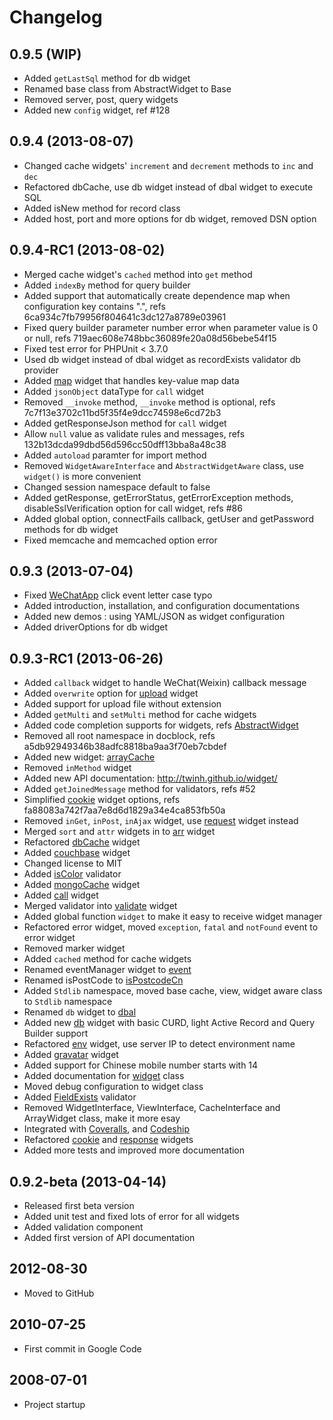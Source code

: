 Changelog
=========

## 0.9.5 (WIP)
* Added `getLastSql` method for db widget
* Renamed base class from AbstractWidget to Base
* Removed server, post, query widgets
* Added new `config` widget, ref #128

## 0.9.4 (2013-08-07)
* Changed cache widgets' `increment` and `decrement` methods to `inc` and `dec`
* Refactored dbCache, use db widget instead of dbal widget to execute SQL
* Added isNew method for record class
* Added host, port and more options for db widget, removed DSN option

## 0.9.4-RC1 (2013-08-02)

* Merged cache widget's `cached` method into `get` method
* Added `indexBy` method for query builder
* Added support that automatically create dependence map when configuration key contains ".", refs 6ca934c7fb79956f804641c3dc127a8789e03961
* Fixed query builder parameter number error when parameter value is 0 or null, refs 719aec608e748bbc36089fe20a08d56bebe54f15
* Fixed test error for PHPUnit < 3.7.0
* Used db widget instead of dbal widget as recordExists validator db provider
* Added [map](lib/Widget/Map.php) widget that handles key-value map data
* Added `jsonObject` dataType for `call` widget
* Removed `__invoke` method, `__invoke` method is optional, refs 7c7f13e3702c11bd5f35f4e9dcc74598e6cd72b3
* Added getResponseJson method for `call` widget
* Allow `null` value as validate rules and messages, refs 132b13dcda99dbd56d596cc50dff13bba8a48c38
* Added `autoload` paramter for import method
* Removed `WidgetAwareInterface` and `AbstractWidgetAware` class, use `widget()` is more convenient
* Changed session namespace default to false
* Added getResponse, getErrorStatus, getErrorException methods, disableSslVerification option for call widget, refs #86
* Added global option, connectFails callback, getUser and getPassword methods for db widget
* Fixed memcache and memcached option error

## 0.9.3 (2013-07-04)

* Fixed [WeChatApp](lib/Widget/WeChatApp.php) click event letter case typo
* Added introduction, installation, and configuration documentations
* Added new demos : using YAML/JSON as widget configuration
* Added driverOptions for db widget

## 0.9.3-RC1 (2013-06-26)

* Added `callback` widget to handle WeChat(Weixin) callback message
* Added `overwrite` option for [upload](lib/Widget/Upload.php) widget
* Added support for upload file without extension
* Added `getMulti` and `setMulti` method for cache widgets
* Added code completion supports for widgets, refs [AbstractWidget](lib/Widget/AbstractWidget.php)
* Removed all root namespace in docblock, refs a5db92949346b38adfc8818ba9aa3f70eb7cbdef
* Added new widget: [arrayCache](lib/Widget/ArrayCache.php)
* Removed `inMethod` widget
* Added new API documentation: http://twinh.github.io/widget/
* Added `getJoinedMessage` method for validators, refs #52
* Simplified [cookie](lib/Widget/Cookie.php) widget options, refs fa88083a742f7aa7e8d6d1829a34e4ca853fb50a
* Removed `inGet`, `inPost`, `inAjax` widget, use [request](lib/Widget/Request.php) widget instead
* Merged `sort` and `attr` widgets in to [arr](lib/Widget/Arr.php) widget
* Refactored [dbCache](lib/Widget/DbCache.php) widget
* Added [couchbase](lib/Widget/Couchbase.php) widget
* Changed license to MIT
* Added [isColor](lib/Widget/Validator/Color.php) validator
* Added [mongoCache](lib/Widget/MongoCache.php) widget
* Added [call](lib/Widget/Call.php) widget
* Merged validator into [validate](lib/Widget/Validate.php) widget
* Added global function `widget` to make it easy to receive widget manager
* Refactored error widget, moved `exception`, `fatal` and `notFound` event to error widget
* Removed marker widget
* Added `cached` method for cache widgets
* Renamed eventManager widget to [event](lib/Widget/Event.php)
* Renamed isPostCode to [isPostcodeCn](lib/Widget/Validator/PostcodeCn.php)
* Added `Stdlib` namespace, moved base cache, view, widget aware class to `Stdlib` namespace
* Renamed `db` widget to [dbal](lib/Widget/Dbal.php)
* Added new [db](lib/Widget/Db.php) widget with basic CURD, light Active Record and Query Builder support
* Refactored [env](lib/Widget/Env.php) widget, use server IP to detect environment name
* Added [gravatar](lib/Widget/Gravatar.php) widget
* Added support for Chinese mobile number starts with 14
* Added documentation for [widget](docs/zh-CN/widget.md) class
* Moved debug configuration to widget class
* Added [FieldExists](lib/Widget/Validator/FieldExists.php) validator
* Removed WidgetInterface, ViewInterface, CacheInterface and ArrayWidget class, make it more esay
* Integrated with [Coveralls](https://coveralls.io/‎), and [Codeship](https://www.codeship.io/)
* Refactored [cookie](lib/Widget/Cookie.php) and [response](lib/Widget/Response.php) widgets
* Added more tests and improved more documentation

## 0.9.2-beta (2013-04-14)

* Released first beta version
* Added unit test and fixed lots of error for all widgets
* Added validation component
* Added first version of API documentation

## 2012-08-30
* Moved to GitHub

## 2010-07-25
* First commit in Google Code

## 2008-07-01
* Project startup
